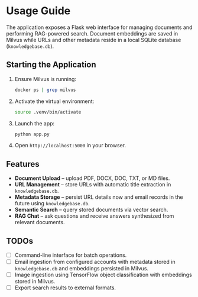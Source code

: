 # Usage Guide

The application exposes a Flask web interface for managing documents and performing RAG-powered search. Document embeddings are saved in Milvus while URLs and other metadata reside in a local SQLite database (`knowledgebase.db`).

## Starting the Application

1. Ensure Milvus is running:
   ```bash
   docker ps | grep milvus
   ```
2. Activate the virtual environment:
   ```bash
   source .venv/bin/activate
   ```
3. Launch the app:
   ```bash
   python app.py
   ```
4. Open `http://localhost:5000` in your browser.

## Features

- **Document Upload** – upload PDF, DOCX, DOC, TXT, or MD files.
- **URL Management** – store URLs with automatic title extraction in `knowledgebase.db`.
- **Metadata Storage** – persist URL details now and email records in the future using `knowledgebase.db`.
- **Semantic Search** – query stored documents via vector search.
- **RAG Chat** – ask questions and receive answers synthesized from relevant documents.

## TODOs

- [ ] Command-line interface for batch operations.
- [ ] Email ingestion from configured accounts with metadata stored in `knowledgebase.db` and embeddings persisted in Milvus.
- [ ] Image ingestion using TensorFlow object classification with embeddings stored in Milvus.
- [ ] Export search results to external formats.

